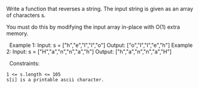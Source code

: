 Write a function that reverses a string. The input string is given as an array of characters s.

You must do this by modifying the input array in-place with O(1) extra memory.

 
Example 1:
Input: s = ["h","e","l","l","o"]
Output: ["o","l","l","e","h"]
Example 2:
Input: s = ["H","a","n","n","a","h"]
Output: ["h","a","n","n","a","H"]

 
Constraints:


	1 <= s.length <= 105
	s[i] is a printable ascii character.

